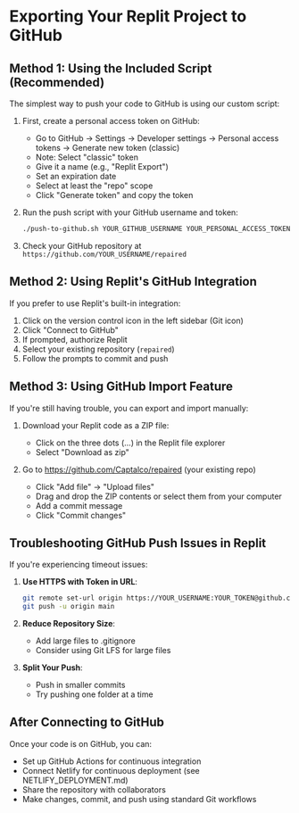 # Exporting Your Replit Project to GitHub

## Method 1: Using the Included Script (Recommended)

The simplest way to push your code to GitHub is using our custom script:

1. First, create a personal access token on GitHub:
   - Go to GitHub → Settings → Developer settings → Personal access tokens → Generate new token (classic)
   - Note: Select "classic" token
   - Give it a name (e.g., "Replit Export")
   - Set an expiration date
   - Select at least the "repo" scope
   - Click "Generate token" and copy the token

2. Run the push script with your GitHub username and token:
   ```bash
   ./push-to-github.sh YOUR_GITHUB_USERNAME YOUR_PERSONAL_ACCESS_TOKEN
   ```

3. Check your GitHub repository at `https://github.com/YOUR_USERNAME/repaired`

## Method 2: Using Replit's GitHub Integration

If you prefer to use Replit's built-in integration:

1. Click on the version control icon in the left sidebar (Git icon)
2. Click "Connect to GitHub"
3. If prompted, authorize Replit
4. Select your existing repository (`repaired`)
5. Follow the prompts to commit and push

## Method 3: Using GitHub Import Feature

If you're still having trouble, you can export and import manually:

1. Download your Replit code as a ZIP file:
   - Click on the three dots (...) in the Replit file explorer
   - Select "Download as zip"

2. Go to https://github.com/Captalco/repaired (your existing repo)
   - Click "Add file" → "Upload files"
   - Drag and drop the ZIP contents or select them from your computer
   - Add a commit message
   - Click "Commit changes"

## Troubleshooting GitHub Push Issues in Replit

If you're experiencing timeout issues:

1. **Use HTTPS with Token in URL**:
   ```bash
   git remote set-url origin https://YOUR_USERNAME:YOUR_TOKEN@github.com/Captalco/repaired.git
   git push -u origin main
   ```

2. **Reduce Repository Size**:
   - Add large files to .gitignore
   - Consider using Git LFS for large files
   
3. **Split Your Push**:
   - Push in smaller commits
   - Try pushing one folder at a time

## After Connecting to GitHub

Once your code is on GitHub, you can:
- Set up GitHub Actions for continuous integration
- Connect Netlify for continuous deployment (see NETLIFY_DEPLOYMENT.md)
- Share the repository with collaborators
- Make changes, commit, and push using standard Git workflows
